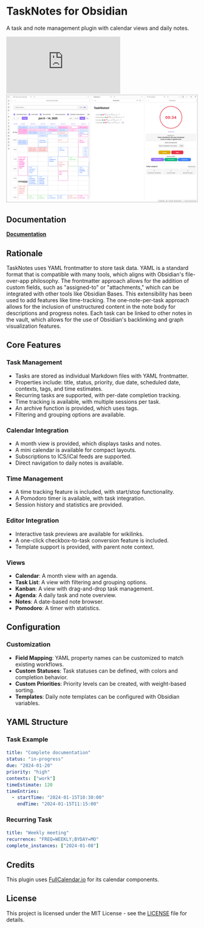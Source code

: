 # TaskNotes for Obsidian

A task and note management plugin with calendar views and daily notes.

![Downloads](https://img.shields.io/github/downloads/callumalpass/tasknotes/main.js)
![Screenshot of biblib Obsidian plugin](https://github.com/callumalpass/tasknotes/blob/main/media/2025-06-15_23-32-16.png)

## Documentation

**[Documentation](https://callumalpass.github.io/tasknotes/)**

## Rationale

TaskNotes uses YAML frontmatter to store task data. YAML is a standard format that is compatible with many tools, which aligns with Obsidian's file-over-app philosophy. The frontmatter approach allows for the addition of custom fields, such as "assigned-to" or "attachments," which can be integrated with other tools like Obsidian Bases. This extensibility has been used to add features like time-tracking. The one-note-per-task approach allows for the inclusion of unstructured content in the note body for descriptions and progress notes. Each task can be linked to other notes in the vault, which allows for the use of Obsidian's backlinking and graph visualization features.

## Core Features

### Task Management
- Tasks are stored as individual Markdown files with YAML frontmatter.
- Properties include: title, status, priority, due date, scheduled date, contexts, tags, and time estimates.
- Recurring tasks are supported, with per-date completion tracking.
- Time tracking is available, with multiple sessions per task.
- An archive function is provided, which uses tags.
- Filtering and grouping options are available.

### Calendar Integration
- A month view is provided, which displays tasks and notes.
- A mini calendar is available for compact layouts.
- Subscriptions to ICS/iCal feeds are supported.
- Direct navigation to daily notes is available.

### Time Management
- A time tracking feature is included, with start/stop functionality.
- A Pomodoro timer is available, with task integration.
- Session history and statistics are provided.

### Editor Integration
- Interactive task previews are available for wikilinks.
- A one-click checkbox-to-task conversion feature is included.
- Template support is provided, with parent note context.

### Views
- **Calendar**: A month view with an agenda.
- **Task List**: A view with filtering and grouping options.
- **Kanban**: A view with drag-and-drop task management.
- **Agenda**: A daily task and note overview.
- **Notes**: A date-based note browser.
- **Pomodoro**: A timer with statistics.

## Configuration

### Customization
- **Field Mapping**: YAML property names can be customized to match existing workflows.
- **Custom Statuses**: Task statuses can be defined, with colors and completion behavior.
- **Custom Priorities**: Priority levels can be created, with weight-based sorting.
- **Templates**: Daily note templates can be configured with Obsidian variables.

## YAML Structure

### Task Example
```yaml
title: "Complete documentation"
status: "in-progress"
due: "2024-01-20"
priority: "high"
contexts: ["work"]
timeEstimate: 120
timeEntries:
  - startTime: "2024-01-15T10:30:00"
    endTime: "2024-01-15T11:15:00"
```

### Recurring Task
```yaml
title: "Weekly meeting"
recurrence: "FREQ=WEEKLY;BYDAY=MO"
complete_instances: ["2024-01-08"]
```

## Credits

This plugin uses [FullCalendar.io](https://fullcalendar.io/) for its calendar components.

## License

This project is licensed under the MIT License - see the [LICENSE](LICENSE) file for details.